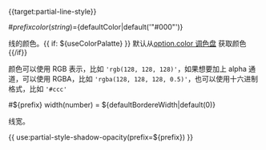 {{target:partial-line-style}}

#${prefix} color(string)=${defaultColor|default('"#000"')}

线的颜色。{{ if: ${useColorPalatte} }} 默认从[option.color 调色盘](~color) 获取颜色 {{/if}}

颜色可以使用 RGB 表示，比如 `'rgb(128, 128, 128)'`，如果想要加上 alpha 通道，可以使用 RGBA，比如 `'rgba(128, 128, 128, 0.5)'`，也可以使用十六进制格式，比如 `'#ccc'`


#${prefix} width(number) = ${defaultBordereWidth|default(0)}

线宽。

{{ use:partial-style-shadow-opacity(prefix=${prefix}) }}